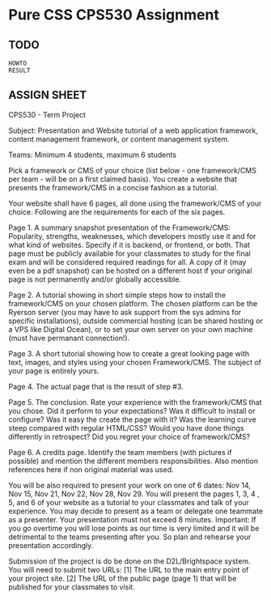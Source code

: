 Pure CSS CPS530 Assignment
========================

## TODO
	HOWTO
	RESULT

## ASSIGN SHEET

CPS530 - Term Project

Subject: Presentation and Website tutorial of a web application framework, content management framework, or content management system.

Teams: Minimum 4 students, maximum 6 students

Pick a framework or CMS of your choice (list below - one framework/CMS per team - will be on a first claimed basis). You create a website that presents the framework/CMS in a concise fashion as a tutorial.

Your website shall have 6 pages, all done using the framework/CMS of your choice. Following are the requirements for each of the six pages.

Page 1. A summary snapshot presentation of the Framework/CMS: Popularity, strengths, weaknesses, which developers mostly use it and for what kind of websites. Specify if it is backend, or frontend, or both. That page must be publicly available for your classmates to study for the final exam and will be considered required readings for all. A copy of it (may even be a pdf snapshot) can be hosted on a different host if your original page is not permanently and/or globally accessible.

Page 2. A tutorial showing in short simple steps how to install the framework/CMS on your chosen platform. The chosen platform can be the Ryerson server (you may have to ask support from the sys admins for specific installations), outside commercial hosting (can be shared hosting or a VPS like Digital Ocean), or to set your own server on your own machine (must have permanant connection!).

Page 3. A short tutorial showing how to create a great looking page with text, images, and styles using your chosen Framework/CMS. The subject of your page is entirely yours.

Page 4. The actual page that is the result of step #3.

Page 5. The conclusion. Rate your experience with the framework/CMS that you chose. Did it perform to your expectations? Was it difficult to install or configure? Was it easy the create the page with it? Was the learning curve steep compared with regular HTML/CSS? Would you have done things differently in retrospect? Did you regret your choice of framework/CMS?

Page 6. A credits page. Identify the team members (with pictures if possible) and mention the different members responsibilities. Also mention references here if non original material was used.

You will be also required to present your work on one of 6 dates: Nov 14, Nov 15, Nov 21, Nov 22, Nov 28, Nov 29. You will present the pages 1, 3, 4 , 5, and 6 of your website as a tutorial to your classmates and talk of your experience. You may decide to present as a team or delegate one teammate as a presenter. Your presentation must not exceed 8 minutes. Important: If you go overtime you will lose points as our time is very limited and it will be detrimental to the teams presenting after you. So plan and rehearse your presentation accordingly.

Submission of the project is do be done on the D2L/Brightspace system. You will need to submit two URLs:
[1] The URL to the main entry point of your project site.
[2] The URL of the public page (page 1) that will be published for your classmates to visit.
